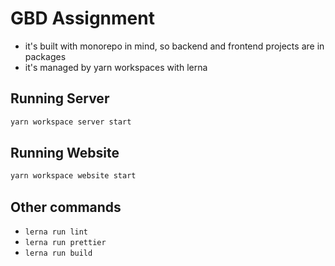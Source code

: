 # GBD Assignment

- it's built with monorepo in mind, so backend and frontend projects are in packages
- it's managed by yarn workspaces with lerna

## Running Server

```sh
yarn workspace server start
```

## Running Website

```sh
yarn workspace website start
```

## Other commands

- `lerna run lint`
- `lerna run prettier`
- `lerna run build`
